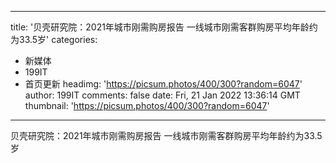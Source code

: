 
---
title: '贝壳研究院：2021年城市刚需购房报告 一线城市刚需客群购房平均年龄约为33.5岁'
categories: 
 - 新媒体
 - 199IT
 - 首页更新
headimg: 'https://picsum.photos/400/300?random=6047'
author: 199IT
comments: false
date: Fri, 21 Jan 2022 13:36:14 GMT
thumbnail: 'https://picsum.photos/400/300?random=6047'
---

<div>   
贝壳研究院：2021年城市刚需购房报告 一线城市刚需客群购房平均年龄约为33.5岁  
</div>
            